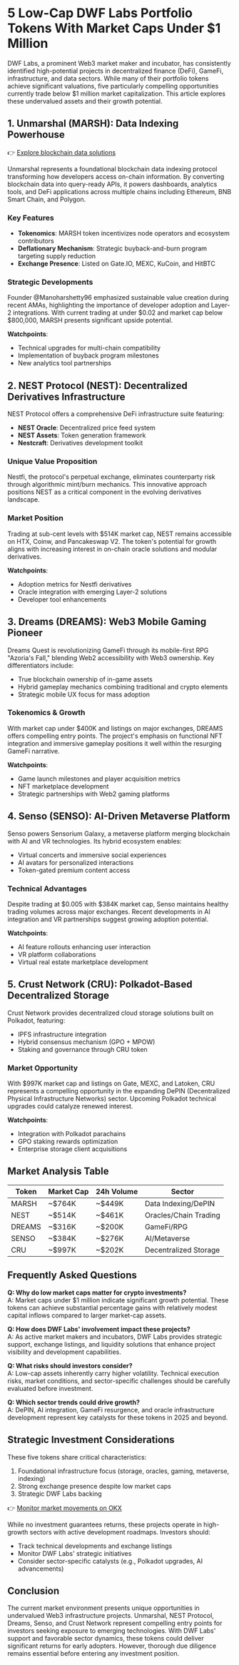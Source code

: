 # 5 Low-Cap DWF Labs Portfolio Tokens With Market Caps Under $1 Million

DWF Labs, a prominent Web3 market maker and incubator, has consistently identified high-potential projects in decentralized finance (DeFi), GameFi, infrastructure, and data sectors. While many of their portfolio tokens achieve significant valuations, five particularly compelling opportunities currently trade below $1 million market capitalization. This article explores these undervalued assets and their growth potential.

## 1. Unmarshal (MARSH): Data Indexing Powerhouse

👉 [Explore blockchain data solutions](https://bit.ly/okx-bonus)

Unmarshal represents a foundational blockchain data indexing protocol transforming how developers access on-chain information. By converting blockchain data into query-ready APIs, it powers dashboards, analytics tools, and DeFi applications across multiple chains including Ethereum, BNB Smart Chain, and Polygon.

### Key Features
- **Tokenomics**: MARSH token incentivizes node operators and ecosystem contributors
- **Deflationary Mechanism**: Strategic buyback-and-burn program targeting supply reduction
- **Exchange Presence**: Listed on Gate.IO, MEXC, KuCoin, and HitBTC

### Strategic Developments
Founder @Manoharshetty96 emphasized sustainable value creation during recent AMAs, highlighting the importance of developer adoption and Layer-2 integrations. With current trading at under $0.02 and market cap below $800,000, MARSH presents significant upside potential.

**Watchpoints**: 
- Technical upgrades for multi-chain compatibility
- Implementation of buyback program milestones
- New analytics tool partnerships

## 2. NEST Protocol (NEST): Decentralized Derivatives Infrastructure

NEST Protocol offers a comprehensive DeFi infrastructure suite featuring:
- **NEST Oracle**: Decentralized price feed system
- **NEST Assets**: Token generation framework
- **Nestcraft**: Derivatives development toolkit

### Unique Value Proposition
Nestfi, the protocol's perpetual exchange, eliminates counterparty risk through algorithmic mint/burn mechanics. This innovative approach positions NEST as a critical component in the evolving derivatives landscape.

### Market Position
Trading at sub-cent levels with $514K market cap, NEST remains accessible on HTX, Coinw, and Pancakeswap V2. The token's potential for growth aligns with increasing interest in on-chain oracle solutions and modular derivatives.

**Watchpoints**:
- Adoption metrics for Nestfi derivatives
- Oracle integration with emerging Layer-2 solutions
- Developer tool enhancements

## 3. Dreams (DREAMS): Web3 Mobile Gaming Pioneer

Dreams Quest is revolutionizing GameFi through its mobile-first RPG "Azoria's Fall," blending Web2 accessibility with Web3 ownership. Key differentiators include:
- True blockchain ownership of in-game assets
- Hybrid gameplay mechanics combining traditional and crypto elements
- Strategic mobile UX focus for mass adoption

### Tokenomics & Growth
With market cap under $400K and listings on major exchanges, DREAMS offers compelling entry points. The project's emphasis on functional NFT integration and immersive gameplay positions it well within the resurging GameFi narrative.

**Watchpoints**:
- Game launch milestones and player acquisition metrics
- NFT marketplace development
- Strategic partnerships with Web2 gaming platforms

## 4. Senso (SENSO): AI-Driven Metaverse Platform

Senso powers Sensorium Galaxy, a metaverse platform merging blockchain with AI and VR technologies. Its hybrid ecosystem enables:
- Virtual concerts and immersive social experiences
- AI avatars for personalized interactions
- Token-gated premium content access

### Technical Advantages
Despite trading at $0.005 with $384K market cap, Senso maintains healthy trading volumes across major exchanges. Recent developments in AI integration and VR partnerships suggest growing adoption potential.

**Watchpoints**:
- AI feature rollouts enhancing user interaction
- VR platform collaborations
- Virtual real estate marketplace development

## 5. Crust Network (CRU): Polkadot-Based Decentralized Storage

Crust Network provides decentralized cloud storage solutions built on Polkadot, featuring:
- IPFS infrastructure integration
- Hybrid consensus mechanism (GPO + MPOW)
- Staking and governance through CRU token

### Market Opportunity
With $997K market cap and listings on Gate, MEXC, and Latoken, CRU represents a compelling opportunity in the expanding DePIN (Decentralized Physical Infrastructure Networks) sector. Upcoming Polkadot technical upgrades could catalyze renewed interest.

**Watchpoints**:
- Integration with Polkadot parachains
- GPO staking rewards optimization
- Enterprise storage client acquisitions

## Market Analysis Table

| Token     | Market Cap | 24h Volume | Sector               |
|----------|------------|-----------|----------------------|
| MARSH    | ~$764K     | ~$449K    | Data Indexing/DePIN  |
| NEST     | ~$514K     | ~$461K    | Oracles/Chain Trading|
| DREAMS   | ~$316K     | ~$200K    | GameFi/RPG           |
| SENSO    | ~$384K     | ~$276K    | AI/Metaverse         |
| CRU      | ~$997K     | ~$202K    | Decentralized Storage|

## Frequently Asked Questions

**Q: Why do low market caps matter for crypto investments?**  
A: Market caps under $1 million indicate significant growth potential. These tokens can achieve substantial percentage gains with relatively modest capital inflows compared to larger market-cap assets.

**Q: How does DWF Labs' involvement impact these projects?**  
A: As active market makers and incubators, DWF Labs provides strategic support, exchange listings, and liquidity solutions that enhance project visibility and development capabilities.

**Q: What risks should investors consider?**  
A: Low-cap assets inherently carry higher volatility. Technical execution risks, market conditions, and sector-specific challenges should be carefully evaluated before investment.

**Q: Which sector trends could drive growth?**  
A: DePIN, AI integration, GameFi resurgence, and oracle infrastructure development represent key catalysts for these tokens in 2025 and beyond.

## Strategic Investment Considerations

These five tokens share critical characteristics:
1. Foundational infrastructure focus (storage, oracles, gaming, metaverse, indexing)
2. Strong exchange presence despite low market caps
3. Strategic DWF Labs backing

👉 [Monitor market movements on OKX](https://bit.ly/okx-bonus)

While no investment guarantees returns, these projects operate in high-growth sectors with active development roadmaps. Investors should:
- Track technical developments and exchange listings
- Monitor DWF Labs' strategic initiatives
- Consider sector-specific catalysts (e.g., Polkadot upgrades, AI advancements)

## Conclusion

The current market environment presents unique opportunities in undervalued Web3 infrastructure projects. Unmarshal, NEST Protocol, Dreams, Senso, and Crust Network represent compelling entry points for investors seeking exposure to emerging technologies. With DWF Labs' support and favorable sector dynamics, these tokens could deliver significant returns for early adopters. However, thorough due diligence remains essential before entering any investment position.
